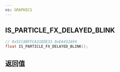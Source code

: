 ```yaml
---
ns: GRAPHICS
---
```

## IS_PARTICLE_FX_DELAYED_BLINK

```c
// 0x5CCABFFCA31DDE33 0xEA432A94
float IS_PARTICLE_FX_DELAYED_BLINK();
```


## 返回值
